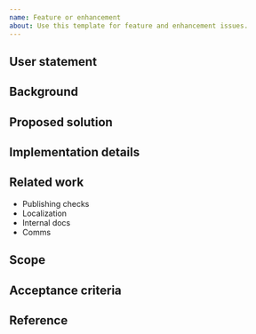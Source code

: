 ```yaml
---
name: Feature or enhancement
about: Use this template for feature and enhancement issues.
---
```


## User statement
## Background
## Proposed solution
## Implementation details
## Related work

- Publishing checks
- Localization
- Internal docs
- Comms

## Scope
## Acceptance criteria
## Reference
